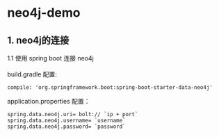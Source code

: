 # neo4j-demo

## 1. neo4j的连接

1.1 使用 spring boot 连接 neo4j <br/><br/>
build.gradle 配置:
```
compile: 'org.springframework.boot:spring-boot-starter-data-neo4j'       
```
application.properties 配置：
```
spring.data.neo4j.uri= bolt:// `ip + port`
spring.data.neo4j.username= `username`
spring.data.neo4j.password= `password`
```
